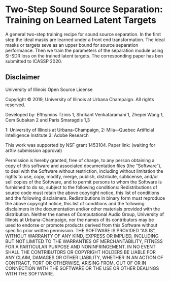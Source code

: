 # Two-Step Sound Source Separation: Training on Learned Latent Targets

A general two-step training recipe for sound source separation. In the first step the ideal masks are learned under a front end transformation. The ideal masks or targets seve as an upper bound for source separation performance. Then we train the parameters of the separation module using SI-SDR loss on the trained latent targets. The corresponding paper has ben submitted to ICASSP 2020.

## Disclaimer
University of Illinois Open Source License

Copyright © 2019, University of Illinois at Urbana Champaign. All rights reserved.

Developed by: Efthymios Tzinis 1, Shrikant Venkataramani 1, Zhepei Wang 1, Cem Subakan 2 and Paris Smaragdis 1,3

1: University of Illinois at Urbana-Champaign, 
2: Mila--Quebec Artificial Intelligence Institute
3: Adobe Research 

This work was supported by NSF grant 1453104. 
Paper link: (waiting for arXiv submission approval)

Permission is hereby granted, free of charge, to any person obtaining a copy of this software and associated documentation files (the “Software”), to deal with the Software without restriction, including without limitation the rights to use, copy, modify, merge, publish, distribute, sublicense, and/or sell copies of the Software, and to permit persons to whom the Software is furnished to do so, subject to the following conditions: Redistributions of source code must retain the above copyright notice, this list of conditions and the following disclaimers. Redistributions in binary form must reproduce the above copyright notice, this list of conditions and the following disclaimers in the documentation and/or other materials provided with the distribution. Neither the names of Computational Audio Group, University of Illinois at Urbana-Champaign, nor the names of its contributors may be used to endorse or promote products derived from this Software without specific prior written permission. THE SOFTWARE IS PROVIDED “AS IS”, WITHOUT WARRANTY OF ANY KIND, EXPRESS OR IMPLIED, INCLUDING BUT NOT LIMITED TO THE WARRANTIES OF MERCHANTABILITY, FITNESS FOR A PARTICULAR PURPOSE AND NONINFRINGEMENT. IN NO EVENT SHALL THE CONTRIBUTORS OR COPYRIGHT HOLDERS BE LIABLE FOR ANY CLAIM, DAMAGES OR OTHER LIABILITY, WHETHER IN AN ACTION OF CONTRACT, TORT OR OTHERWISE, ARISING FROM, OUT OF OR IN CONNECTION WITH THE SOFTWARE OR THE USE OR OTHER DEALINGS WITH THE SOFTWARE.
